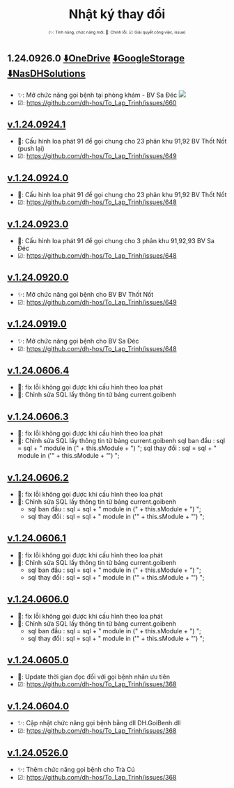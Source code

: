 <div align="center">

# Nhật ký thay đổi</div>

<div align="center" style="font-size:xx-small">(✨: Tính năng, chức năng mới. 🐛: Chỉnh lỗi. ☑: Giải quyết công việc, issue) </div>

#
## 1.24.0926.0 [⬇️OneDrive](https://dh-hos-code.github.io/directTo/?&redirect_url=https%3A%2F%2Fo-dh-007-default-rtdb.asia-southeast1.firebasedatabase.app%2F%2FdirectTo%2FSpeakerexe%2F12409260-OneDrive.json) [⬇️GoogleStorage](https://dh-hos-code.github.io/directTo/?&redirect_url=https%3A%2F%2Fo-dh-007-default-rtdb.asia-southeast1.firebasedatabase.app%2F%2FdirectTo%2FSpeakerexe%2F12409260-GoogleStorage.json) [⬇️NasDHSolutions](https://dh-hos-code.github.io/directTo/?&redirect_url=https%3A%2F%2Fo-dh-007-default-rtdb.asia-southeast1.firebasedatabase.app%2F%2FdirectTo%2FSpeakerexe%2F12409260-NasDHSolutions.json)
- ✨: Mở chức năng gọi bệnh tại phòng khám - BV Sa Đéc
![](https://i.imgur.com/PGcWAY4.png)
- ☑: https://github.com/dh-hos/To_Lap_Trinh/issues/660
## [v.1.24.0924.1]()
- 🐛: Cấu hình loa phát 91 để gọi chung cho 23 phân khu 91,92 BV Thốt Nốt (push lại)
- ☑: https://github.com/dh-hos/To_Lap_Trinh/issues/649
## [v.1.24.0924.0]()
- 🐛: Cấu hình loa phát 91 để gọi chung cho 23 phân khu 91,92 BV Thốt Nốt
- ☑: https://github.com/dh-hos/To_Lap_Trinh/issues/648
## [v.1.24.0923.0]()
- 🐛: Cấu hình loa phát 91 để gọi chung cho 3 phân khu 91,92,93 BV Sa Đéc
- ☑: https://github.com/dh-hos/To_Lap_Trinh/issues/648
## [v.1.24.0920.0]()
- ✨: Mở chức năng gọi bệnh cho BV BV Thốt Nốt
- ☑: https://github.com/dh-hos/To_Lap_Trinh/issues/649
## [v.1.24.0919.0]()
- ✨: Mở chức năng gọi bệnh cho BV Sa Đéc
- ☑: https://github.com/dh-hos/To_Lap_Trinh/issues/648
## [v.1.24.0606.4]()
- 🐛: fix lỗi không gọi được khi cấu hình theo loa phát
- 📕: Chỉnh sửa SQL lấy thông tin từ bảng current.goibenh

## [v.1.24.0606.3]()
- 🐛: fix lỗi không gọi được khi cấu hình theo loa phát
- 📕: Chỉnh sửa SQL lấy thông tin từ bảng current.goibenh
    sql ban đầu  :  sql = sql + " module in (" + this.sModule + ") ";
    sql thay đổi :	 sql = sql + " module in ('" + this.sModule + "') ";

## [v.1.24.0606.2]()
- 🐛: fix lỗi không gọi được khi cấu hình theo loa phát
- 📕: Chỉnh sửa SQL lấy thông tin từ bảng current.goibenh
   * sql ban đầu  :  sql = sql + " module in (" + this.sModule + ") ";
   * sql thay đổi :	 sql = sql + " module in ('" + this.sModule + "') ";

## [v.1.24.0606.1]()
- 🐛: fix lỗi không gọi được khi cấu hình theo loa phát
- 📕: Chỉnh sửa SQL lấy thông tin từ bảng current.goibenh
   * sql ban đầu  :  sql = sql + " module in (" + this.sModule + ") ";
   * sql thay đổi :	 sql = sql + " module in ('" + this.sModule + "') ";

## [v.1.24.0606.0]()
- 🐛: fix lỗi không gọi được khi cấu hình theo loa phát
- 📕: Chỉnh sửa SQL lấy thông tin từ bảng current.goibenh
   * sql ban đầu  :  sql = sql + " module in (" + this.sModule + ") ";
   * sql thay đổi :	 sql = sql + " module in ('" + this.sModule + "') ";

## [v.1.24.0605.0]()
- 🐛: Update thời gian đọc đối với gọi bệnh nhân ưu tiên
- ☑: https://github.com/dh-hos/To_Lap_Trinh/issues/368
## [v.1.24.0604.0]()
- ✨: Cập nhật chức năng gọi bệnh bằng dll DH.GoiBenh.dll
- ☑: https://github.com/dh-hos/To_Lap_Trinh/issues/368
## [v.1.24.0526.0]()
- ✨: Thêm chức năng gọi bệnh cho Trà Cú
- ☑: https://github.com/dh-hos/To_Lap_Trinh/issues/368